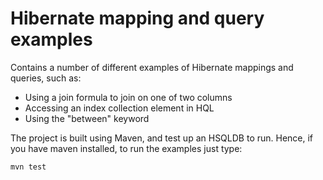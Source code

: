 Hibernate mapping and query examples
====================================

Contains a number of different examples of Hibernate mappings and queries, such as:

 * Using a join formula to join on one of two columns
 * Accessing an index collection element in HQL
 * Using the "between" keyword

The project is built using Maven, and test up an HSQLDB to run. Hence, if you have maven installed, to run the examples just type:

    mvn test
